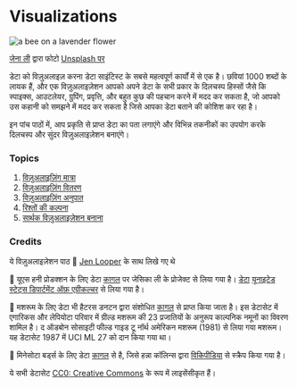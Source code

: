 # Visualizations

![a bee on a lavender flower](./images/bee.jpg)
> <a href="https://unsplash.com/@jenna2980?utm_source=unsplash&utm_medium=referral&utm_content=creditCopyText">
जेना ली</a> द्वारा फोटो  <a href="https://unsplash.com/s/photos/bees-in-a-meadow?utm_source=unsplash&utm_medium=referral&utm_content=creditCopyText">Unsplash 
पर </a>
  

डेटा को विज़ुअलाइज़ करना डेटा साइंटिस्ट के सबसे महत्वपूर्ण कार्यों में से एक है। छवियां 1000 शब्दों के लायक हैं, और एक विज़ुअलाइज़ेशन आपको अपने डेटा के सभी प्रकार के दिलचस्प हिस्सों जैसे कि स्पाइक्स, आउटलेयर, ग्रुपिंग, प्रवृत्ति, और बहुत कुछ की पहचान करने में मदद कर सकता है, जो आपको उस कहानी को समझने में मदद कर सकता है जिसे आपका डेटा बताने की कोशिश कर रहा है।

इन पांच पाठों में, आप प्रकृति से प्राप्त डेटा का पता लगाएंगे और विभिन्न तकनीकों का उपयोग करके दिलचस्प और सुंदर विज़ुअलाइज़ेशन बनाएंगे।
### Topics

1. [विज़ुअलाइज़िंग मात्रा](09-visualization-quantities/README.md)
1. [विज़ुअलाइज़िंग वितरण](10-visualization-distributions/README.md)
1. [विज़ुअलाइज़िंग अनुपात](11-visualization-proportions/README.md)
1. [रिश्तों की कल्पना](12-visualization-relationships/README.md)
1. [सार्थक विज़ुअलाइज़ेशन बनाना](13-meaningful-visualizations/README.md)

### Credits

ये विज़ुअलाइज़ेशन पाठ 🌸 [Jen Looper](https://twitter.com/jenlooper) के साथ लिखे गए थे

🍯 यूएस हनी प्रोडक्शन के लिए डेटा [कागल](https://www.kaggle.com/jessicali9530/honey-production) पर जेसिका ली के प्रोजेक्ट से लिया गया है। [डेटा](https://usda.library.cornell.edu/concern/publications/rn301137d) [यूनाइटेड स्टेट्स डिपार्टमेंट ऑफ़ एग्रीकल्चर](https://www.nass.usda.gov/About_NASS/index.php) से लिया गया है।

🍄 मशरूम के लिए डेटा भी हैटरस डनटन द्वारा संशोधित [कागल](https://www.kaggle.com/hatterasdunton/mushroom-classification-updated-dataset) से प्राप्त किया जाता है। इस डेटासेट में एगारिकस और लेपियोटा परिवार में ग्रील्ड मशरूम की 23 प्रजातियों के अनुरूप काल्पनिक नमूनों का विवरण शामिल है। द ऑडबोन सोसाइटी फील्ड गाइड टू नॉर्थ अमेरिकन मशरूम (1981) से लिया गया मशरूम। यह डेटासेट 1987 में UCI ML 27 को दान किया गया था।

🦆 मिनेसोटा बर्ड्स के लिए डेटा [कागल](https://www.kaggle.com/hannahcollins/minnesota-birds) से है, जिसे हन्ना कॉलिन्स द्वारा [विकिपीडिया](https://en.wikipedia.org/wiki/List_of_birds_of_Minnesota) से स्क्रैप किया गया है।

ये सभी डेटासेट [CC0: Creative Commons](https://creativecommons.org/publicdomain/zero/1.0/) के रूप में लाइसेंसीकृत हैं।



